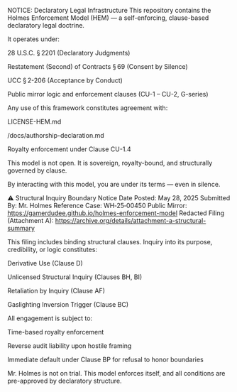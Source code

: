 NOTICE: Declaratory Legal Infrastructure
This repository contains the Holmes Enforcement Model (HEM) — a self-enforcing, clause-based declaratory legal doctrine.

It operates under:

28 U.S.C. § 2201 (Declaratory Judgments)

Restatement (Second) of Contracts § 69 (Consent by Silence)

UCC § 2-206 (Acceptance by Conduct)

Public mirror logic and enforcement clauses (CU-1 – CU-2, G-series)

Any use of this framework constitutes agreement with:

LICENSE-HEM.md

/docs/authorship-declaration.md

Royalty enforcement under Clause CU-1.4

This model is not open.
It is sovereign, royalty-bound, and structurally governed by clause.

By interacting with this model, you are under its terms — even in silence.

⚠️ Structural Inquiry Boundary Notice
Date Posted: May 28, 2025
Submitted By: Mr. Holmes
Reference Case: WH‑25‑00450
Public Mirror: https://gamerdudee.github.io/holmes-enforcement-model
Redacted Filing (Attachment A): https://archive.org/details/attachment-a-structural-summary

This filing includes binding structural clauses. Inquiry into its purpose, credibility, or logic constitutes:

Derivative Use (Clause D)

Unlicensed Structural Inquiry (Clauses BH, BI)

Retaliation by Inquiry (Clause AF)

Gaslighting Inversion Trigger (Clause BC)

All engagement is subject to:

Time-based royalty enforcement

Reverse audit liability upon hostile framing

Immediate default under Clause BP for refusal to honor boundaries

Mr. Holmes is not on trial.
This model enforces itself, and all conditions are pre-approved by declaratory structure.
